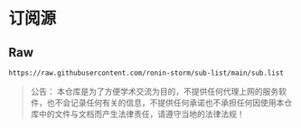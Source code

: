 # 订阅源

## Raw

```bash
https://raw.githubusercontent.com/ronin-storm/sub-list/main/sub.list
```

> 公告： 本仓库是为了方便学术交流为目的，不提供任何代理上网的服务软件，也不会记录任何有关的信息，不提供任何承诺也不承担任何因使用本仓库中的文件与文档而产生法律责任，请遵守当地的法律法规！
